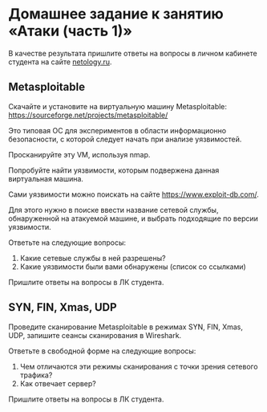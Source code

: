 # Домашнее задание к занятию «Атаки (часть 1)»

В качестве результата пришлите ответы на вопросы в личном кабинете студента на сайте [netology.ru](https://netology.ru).

## Metasploitable

Скачайте и установите на виртуальную машину Metasploitable: https://sourceforge.net/projects/metasploitable/

Это типовая ОС для экспериментов в области информационно безопасности, с которой следует начать при анализе уязвимостей.

Просканируйте эту VM, используя nmap.

Попробуйте найти уязвимости, которым подвержена данная виртуальная машина.

Сами уязвимости можно поискать на сайте https://www.exploit-db.com/.

Для этого нужно в поиске ввести название сетевой службы, обнаруженной на атакуемой машине, и выбрать подходящие по версии уязвимости.

Ответьте на следующие вопросы:

1. Какие сетевые службы в ней разрешены?
1. Какие уязвимости были вами обнаружены (список со ссылками)

Пришлите ответы на вопросы в ЛК студента.

## SYN, FIN, Xmas, UDP

Проведите сканирование Metasploitable в режимах SYN, FIN, Xmas, UDP, запишите сеансы сканирования в Wireshark.

Ответьте в свободной форме на следующие вопросы:
1. Чем отличаются эти режимы сканирования с точки зрения сетевого трафика?
1. Как отвечает сервер?

Пришлите ответы на вопросы в ЛК студента.
